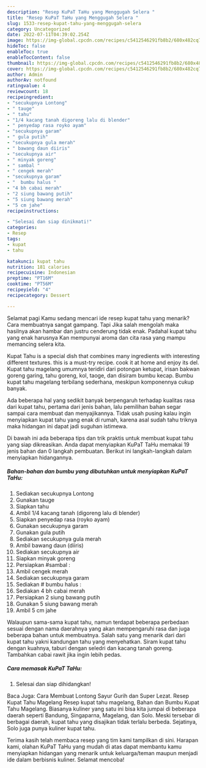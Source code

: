 ```yaml
---
description: "Resep KuPaT TaHu yang Menggugah Selera "
title: "Resep KuPaT TaHu yang Menggugah Selera "
slug: 1533-resep-kupat-tahu-yang-menggugah-selera
category: Uncategorized
date: 2022-07-11T04:39:02.254Z
image: https://img-global.cpcdn.com/recipes/c5412546291fb8b2/680x482cq70/kupat-tahu-foto-resep-utama.jpg
hideToc: false
enableToc: true
enableTocContent: false
thumbnail: https://img-global.cpcdn.com/recipes/c5412546291fb8b2/680x482cq70/kupat-tahu-foto-resep-utama.jpg
cover: https://img-global.cpcdn.com/recipes/c5412546291fb8b2/680x482cq70/kupat-tahu-foto-resep-utama.jpg
author: Admin
authorAv: notfound
ratingvalue: 4
reviewcount: 18
recipeingredient:
- "secukupnya Lontong"
- " tauge"
- " tahu"
- "1/4 kacang tanah digoreng lalu di blender"
- " penyedap rasa royko ayam"
- "secukupnya garam"
- " gula putih"
- "secukupnya gula merah"
- " bawang daun diiris"
- "secukupnya air"
- " minyak goreng"
- " sambal "
- " cengek merah"
- "secukupnya garam"
- "  bumbu halus "
- "4 bh cabai merah"
- "2 siung bawang putih"
- "5 siung bawang merah"
- "5 cm jahe"
recipeinstructions:

- "Selesai dan siap dinikmati!"
categories:
- Resep
tags:
- kupat
- tahu

katakunci: kupat tahu 
nutrition: 181 calories
recipecuisine: Indonesian
preptime: "PT16M"
cooktime: "PT56M"
recipeyield: "4"
recipecategory: Dessert

---
```



Selamat pagi Kamu sedang mencari ide resep kupat tahu yang menarik? Cara membuatnya sangat gampang. Tapi Jika salah mengolah maka hasilnya akan hambar dan justru cenderung tidak enak. Padahal kupat tahu yang enak harusnya Kan mempunyai aroma dan cita rasa yang mampu memancing selera kita.


Kupat Tahu is a special dish that combines many ingredients with interesting different textures. this is a must-try recipe. cook it at home and enjoy its del. Kupat tahu magelang umumnya teridiri dari potongan ketupat, irisan bakwan goreng garing, tahu goreng, kol, taoge, dan disiram bumbu kecap. Bumbu kupat tahu magelang terbilang sederhana, meskipun komponennya cukup banyak.

Ada beberapa hal yang sedikit banyak berpengaruh terhadap kualitas rasa dari kupat tahu, pertama dari jenis bahan, lalu pemilihan bahan segar sampai cara membuat dan menyajikannya. Tidak usah pusing kalau ingin menyiapkan kupat tahu yang enak di rumah, karena asal sudah tahu triknya maka hidangan ini dapat jadi suguhan istimewa.


Di bawah ini ada beberapa tips dan trik praktis untuk membuat kupat tahu yang siap dikreasikan. Anda dapat menyiapkan KuPaT TaHu memakai 19 jenis bahan dan 0 langkah pembuatan. Berikut ini langkah-langkah dalam menyiapkan hidangannya.

<!--inarticleads1-->

##### Bahan-bahan dan bumbu yang dibutuhkan untuk menyiapkan KuPaT TaHu:

1. Sediakan secukupnya Lontong
1. Gunakan  tauge
1. Siapkan  tahu
1. Ambil 1/4 kacang tanah (digoreng lalu di blender)
1. Siapkan  penyedap rasa (royko ayam)
1. Gunakan secukupnya garam
1. Gunakan  gula putih
1. Sediakan secukupnya gula merah
1. Ambil  bawang daun (diiris)
1. Sediakan secukupnya air
1. Siapkan  minyak goreng
1. Persiapkan  #sambal :
1. Ambil  cengek merah
1. Sediakan secukupnya garam
1. Sediakan  # bumbu halus :
1. Sediakan 4 bh cabai merah
1. Persiapkan 2 siung bawang putih
1. Gunakan 5 siung bawang merah
1. Ambil 5 cm jahe


Walaupun sama-sama kupat tahu, namun terdapat beberapa perbedaan sesuai dengan nama daerahnya yang akan mempengaruhi rasa dan juga beberapa bahan untuk membuatnya. Salah satu yang menarik dari dari kupat tahu yakni kandungan tahu yang menyehatkan. Siram kupat tahu dengan kuahnya, taburi dengan seledri dan kacang tanah goreng. Tambahkan cabai rawit jika ingin lebih pedas. 

<!--inarticleads2-->

##### Cara memasak KuPaT TaHu:


1. Selesai dan siap dihidangkan!

Baca Juga: Cara Membuat Lontong Sayur Gurih dan Super Lezat. Resep Kupat Tahu Magelang Resep kupat tahu magelang, Bahan dan Bumbu Kupat Tahu Magelang. Biasanya kuliner yang satu ini bisa kita jumpai di beberapa daerah seperti Bandung, Singaparna, Magelang, dan Solo. Meski tersebar di berbagai daerah, kupat tahu yang disajikan tidak terlalu berbeda. Sejatinya, Solo juga punya kuliner kupat tahu. 

Terima kasih telah membaca resep yang tim kami tampilkan di sini. Harapan kami, olahan KuPaT TaHu yang mudah di atas dapat membantu kamu menyiapkan hidangan yang menarik untuk keluarga/teman maupun menjadi ide dalam berbisnis kuliner. Selamat mencoba!
